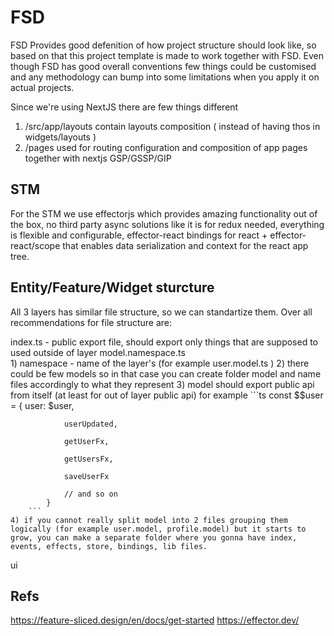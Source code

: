 
# FSD

FSD Provides good defenition of how project structure should look like, so based on that this project template is made to work together with FSD. Even though FSD has good overall conventions few things could be customised and any methodology can bump into some limitations when you apply it on actual projects.

Since we're using NextJS there are few things different
1) /src/app/layouts contain layouts composition ( instead of having thos in widgets/layouts )
2) /pages used for routing configuration and composition of app pages together with nextjs GSP/GSSP/GIP


## STM

For the STM we use effectorjs which provides amazing functionality out of the box, no third party async solutions like it is for redux needed, everything is flexible and configurable, effector-react bindings for react + effector-react/scope that enables data serialization and context for the react app tree.


## Entity/Feature/Widget sturcture

All 3 layers has similar file structure, so we can standartize them.
Over all recommendations for file structure are:

index.ts - public export file, should export only things that are supposed to used outside of layer
model.namespace.ts  
    1) namespace - name of the layer's (for example user.model.ts )
    2) there could be few models so in that case you can create folder model and name files accordingly to what they represent
    3) model should export public api from itself (at least for out of layer public api) for example 
        ```ts
            const $$user = {
                user: $user,

                userUpdated,

                getUserFx,

                getUsersFx,

                saveUserFx

                // and so on
            }
        ```
    4) if you cannot really split model into 2 files grouping them logically (for example user.model, profile.model) but it starts to grow, you can make a separate folder where you gonna have index, events, effects, store, bindings, lib files.
ui

## Refs
https://feature-sliced.design/en/docs/get-started
https://effector.dev/